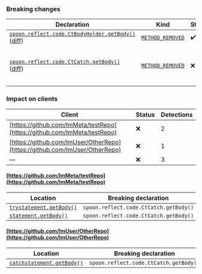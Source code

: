 ### Breaking changes
Declaration | Kind | Status | Impacted clients | Detections
----------- | ---- | ------ | ---------------- | ----------
[`spoon.reflect.code.CtBodyHolder.getBody()`](https://github.com/spoon/spoon/blob/main//src/main/CtCatch.java) ([diff](https://github.com/spoon/spoon/blob/main//src/main/CtCatch.java)) | [`METHOD_REMOVED`]() | :heavy_check_mark: | None | None
[`spoon.reflect.code.CtCatch.getBody()`](https://github.com/spoon/spoon/blob/main//src/main/CtCatch.java) ([diff](https://github.com/spoon/spoon/blob/main//src/main/CtCatch.java)) | [`METHOD_REMOVED`]() | :x: | 2 ([https://github.com/ImMeta/testRepo](https://github.com/ImMeta/testRepo), [https://github.com/ImUser/OtherRepo](https://github.com/ImUser/OtherRepo)) | 3

### Impact on clients
Client | Status | Detections
------ | ------ | ----------
[https://github.com/ImMeta/testRepo](https://github.com/ImMeta/testRepo) | :x: | 2
[https://github.com/ImUser/OtherRepo](https://github.com/ImUser/OtherRepo) | :x: | 1
— | :x: | 3

#### [https://github.com/ImMeta/testRepo](https://github.com/ImMeta/testRepo)
Location | Breaking declaration | Kind | Use Type
-------- | -------------------- | ---- | --------
[`trystatement.getBody()`](https://github.com/ImMeta/testRepo/src/main.java) | `spoon.reflect.code.CtCatch.getBody()` | `METHOD_REMOVED` | `METHOD_INVOCATION`
[`statement.getBody()`](https://github.com/ImMeta/testRepo/src/index.java) | `spoon.reflect.code.CtCatch.getBody()` | `METHOD_REMOVED` | `METHOD_INVOCATION`

#### [https://github.com/ImUser/OtherRepo](https://github.com/ImUser/OtherRepo)
Location | Breaking declaration | Kind | Use Type
-------- | -------------------- | ---- | --------
[`catchstatement.getBody()`](https://github.com/ImUser/OtherRepo/src/index.java) | `spoon.reflect.code.CtCatch.getBody()` | `METHOD_REMOVED` | `METHOD_INVOCATION`